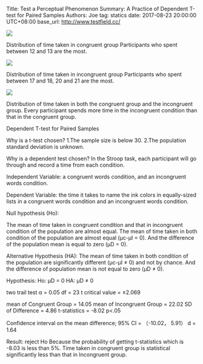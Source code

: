 Title:   Test a Perceptual Phenomenon
Summary: A Practice of Dependent T-test for Paired Samples
Authors: Joe
tag: statics
date: 2017-08-23 20:00:00 UTC+08:00
base_url: http://www.testfield.cc/

![](Dependent%20T-test%20for%20Paired%20Samples/F5AA6B82-DB9D-4BB2-97D2-BA7A1D525FF3.png)

Distribution of time taken in congruent group
Participants who spent between 12  and 13 are the most.

![](Dependent%20T-test%20for%20Paired%20Samples/43899A55-1244-4DE2-B742-5B9AEA4C7501.png)

Distribution of time taken in incongruent group
Participants who spent between 17 and 18, 20 and 21 are the most.

![](Dependent%20T-test%20for%20Paired%20Samples/17172358-13A7-4163-9159-559C07380D10.png)

Distribution of time taken in both  the congruent group and the  incongruent group.
Every participant spends more time in the incongruent condition than that in  the congruent group.


Dependent T-test for Paired Samples

Why is a t-test chosen? 
1.The sample size is below 30.
2.The population standard deviation is unknown.

Why is a dependent test  chosen?
In the Stroop task, each participant will go through and record a time from each condition. 

Independent Variable: 
a congruent words condition, and an incongruent words condition.

Dependent Variable: 
 the time it takes to name the ink colors in equally-sized lists in a congruent words condition and an incongruent words condition. 

Null hypothesis (Ho):

The mean of time taken in congruent condition and that in incongruent condition  of  the population are almost equal.  The mean of  time  taken in both condition of the population are almost equal (μc-μI = 0).  And the difference of the population mean is equal to zero (μD = 0).

Alternative Hypothesis (HA):
The mean of  time  taken in both condition of the population are significantly different (μc-μI ≠ 0) and not by chance. And the difference of population mean is not  equal to zero (μD ≠ 0). 


Hypothesis:
Ho: μD = 0
HA: μD ≠ 0

two trail test
α = 0.05
df = 23
t critical value = ±2.069

mean of Congruent  Group = 14.05
mean of Incongruent Group = 22.02
SD of Difference = 4.86
t-statistics = -8.02
p<.05

Confidence interval on the mean difference; 95% CI = （-10.02， 5.91）
d = 1.64

Result: reject Ho
Because the probability of getting t-statistics which is -8.03 is less than 5%. Time taken in congruent group is statistical significantly less than that in Incongruent group.











